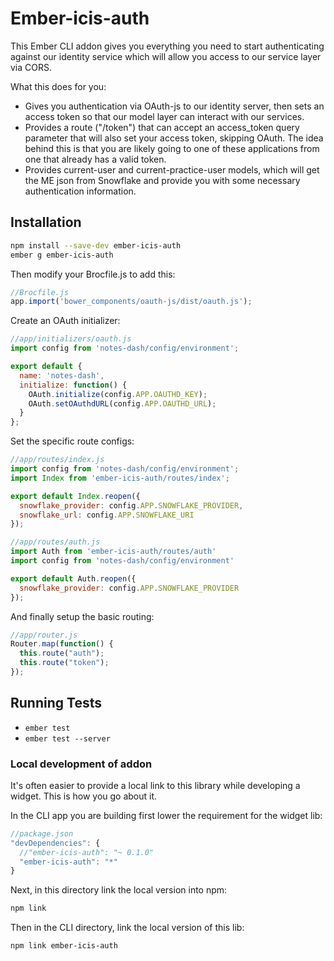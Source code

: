 # Ember-icis-auth

This Ember CLI addon gives you everything you need to start authenticating
against our identity service which will allow you access to our service layer
via CORS.

What this does for you:
* Gives you authentication via OAuth-js to our identity server, then sets an
access token so that our model layer can interact with our services.
* Provides a route ("/token") that can accept an access_token query parameter
that will also set your access token, skipping OAuth. The idea behind this is
that you are likely going to one of these applications from one that already has
a valid token.
* Provides current-user and current-practice-user models, which will get the ME
json from Snowflake and provide you with some necessary authentication information.

## Installation

```sh
npm install --save-dev ember-icis-auth
ember g ember-icis-auth
```

Then modify your Brocfile.js to add this:
```js
//Brocfile.js
app.import('bower_components/oauth-js/dist/oauth.js');
```

Create an OAuth initializer:
```js
//app/initializers/oauth.js
import config from 'notes-dash/config/environment';

export default {
  name: 'notes-dash',
  initialize: function() {
    OAuth.initialize(config.APP.OAUTHD_KEY);
    OAuth.setOAuthdURL(config.APP.OAUTHD_URL);
  }
};
```

Set the specific route configs:
```js
//app/routes/index.js
import config from 'notes-dash/config/environment';
import Index from 'ember-icis-auth/routes/index';

export default Index.reopen({
  snowflake_provider: config.APP.SNOWFLAKE_PROVIDER,
  snowflake_url: config.APP.SNOWFLAKE_URI
});

//app/routes/auth.js
import Auth from 'ember-icis-auth/routes/auth'
import config from 'notes-dash/config/environment'

export default Auth.reopen({
  snowflake_provider: config.APP.SNOWFLAKE_PROVIDER
});
```

And finally setup the basic routing:
```js
//app/router.js
Router.map(function() {
  this.route("auth");
  this.route("token");
});
```

## Running Tests

* `ember test`
* `ember test --server`

### Local development of addon

It's often easier to provide a local link to this library while developing a
widget. This is how you go about it.

In the CLI app you are building first lower the requirement for the widget lib:
```js
//package.json
"devDependencies": {
  //"ember-icis-auth": "~ 0.1.0"
  "ember-icis-auth": "*"
}
```

Next, in this directory link the local version into npm:
```sh
npm link
```

Then in the CLI directory, link the local version of this lib:
```sh
npm link ember-icis-auth
```
